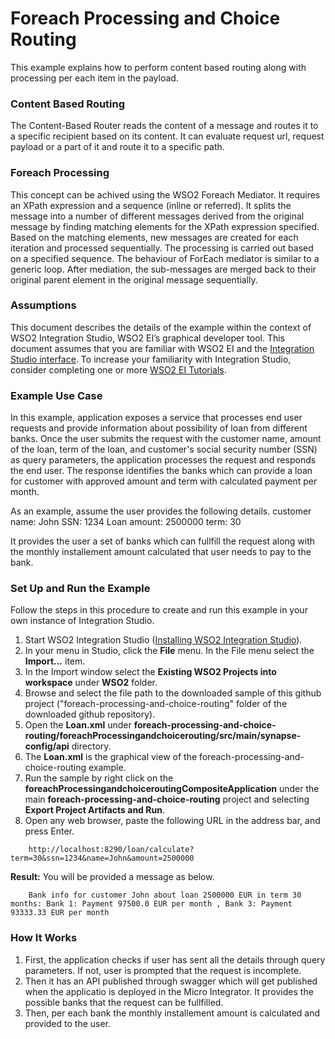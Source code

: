 # Foreach Processing and Choice Routing #

This example explains how to perform content based routing along with processing per each item in the payload. 

### Content Based Routing ###
The Content-Based Router reads the content of a message and routes it to a specific recipient based on its content. It can evaluate request url, request payload or a part of it and route it to a specific path. 

### Foreach Processing ###
This concept can be achived using the WSO2 Foreach Mediator. It requires an XPath expression and a sequence (inline or referred). It splits the message into a number of different messages derived from the original message by finding matching elements for the XPath expression specified. Based on the matching elements, new messages are created for each iteration and processed sequentially. The processing is carried out based on a specified sequence. The behaviour of ForEach mediator is similar to a generic loop. After mediation, the sub-messages are merged back to their original parent element in the original message sequentially.

### Assumptions ###

This document describes the details of the example within the context of WSO2 Integration Studio, WSO2 EI’s graphical developer tool. This document assumes that you are familiar with WSO2 EI and the [Integration Studio interface](https://ei.docs.wso2.com/en/latest/micro-integrator/develop/WSO2-Integration-Studio/). To increase your familiarity with Integration Studio, consider completing one or more [WSO2 EI Tutorials](https://ei.docs.wso2.com/en/latest/micro-integrator/use-cases/integration-use-cases/).

### Example Use Case ###

In this example, application exposes a service that processes end user requests and provide information about possibility of loan from different banks. Once the user submits the request with the customer name, amount of the loan, term of the loan, and customer's social security number (SSN) as query parameters, the application processes the request and responds the end user. The response identifies the banks which can provide a loan for customer with approved amount and term with calculated payment per month.

As an example, assume the user provides the following details. 
  customer name: John
  SSN: 1234
  Loan amount: 2500000
  term: 30

It provides the user a set of banks which can fullfill the request along with the monthly installement amount calculated that user needs to pay to the bank. 

### Set Up and Run the Example ###

Follow the steps in this procedure to create and run this example in your own instance of Integration Studio. 

1. Start WSO2 Integration Studio ([Installing WSO2 Integration Studio](https://ei.docs.wso2.com/en/latest/micro-integrator/develop/installing-WSO2-Integration-Studio/)).
2. In your menu in Studio, click the **File** menu. In the File menu select the **Import...** item.
3. In the Import window select the **Existing WSO2 Projects into workspace** under **WSO2** folder.
4. Browse and select the file path to the downloaded sample of this github project ("foreach-processing-and-choice-routing" folder of the 
downloaded github repository).
5. Open the **Loan.xml** under **foreach-processing-and-choice-routing/foreachProcessingandchoicerouting/src/main/synapse-config/api** 
directory. 
6. The **Loan.xml** is the graphical view of the foreach-processing-and-choice-routing example.
7. Run the sample by right click on the **foreachProcessingandchoiceroutingCompositeApplication** under the main **foreach-processing-and-choice-routing** 
project and selecting **Export Project Artifacts and Run**.
8. Open any web browser, paste the following URL in the address bar, and press Enter. 
```
	http://localhost:8290/loan/calculate?term=30&ssn=1234&name=John&amount=2500000
```
**Result:** You will be provided a message as below. 
```
	Bank info for customer John about loan 2500000 EUR in term 30 months: Bank 1: Payment 97500.0 EUR per month , Bank 3: Payment 93333.33 EUR per month
```

### How It Works
1. First, the application checks if user has sent all the details through query parameters. If not, user is prompted that the request is incomplete. 
2. Then it has an API published through swagger which will get published when the applicatio is deployed in the Micro Integrator. It provides the possible banks that the request can be fullfilled. 
3. Then, per each bank the monthly installement amount is calculated and provided to the user. 
